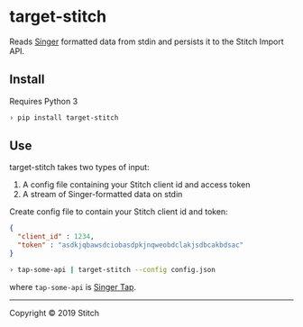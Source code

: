 # target-stitch

Reads [Singer](https://singer.io) formatted data from stdin and persists it to the Stitch Import API.

## Install

Requires Python 3

```bash
› pip install target-stitch
```

## Use

target-stitch takes two types of input:

1. A config file containing your Stitch client id and access token
2. A stream of Singer-formatted data on stdin

Create config file to contain your Stitch client id and token:

```json
{
  "client_id" : 1234,
  "token" : "asdkjqbawsdciobasdpkjnqweobdclakjsdbcakbdsac"
}
```

```bash
› tap-some-api | target-stitch --config config.json
```

where `tap-some-api` is [Singer Tap](https://singer.io).

---

Copyright &copy; 2019 Stitch

